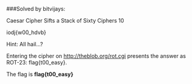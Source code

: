 ###Solved by bitvijays:

Caesar Cipher Sifts a Stack of Sixty Ciphers
10

iodj{w00_hdvb}

Hint: All hail...?

Entering the cipher on http://theblob.org/rot.cgi presents the answer as ROT-23: flag{t00_easy}.

The flag is **flag{t00_easy}**
